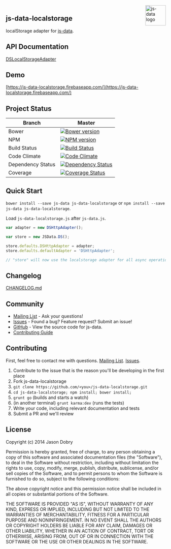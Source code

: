 <img src="https://raw.githubusercontent.com/js-data/js-data/master/js-data.png" alt="js-data logo" title="js-data" align="right" width="64" height="64" />

## js-data-localstorage

localStorage adapter for [js-data](http://www.js-data.io/js-data).

## API Documentation
[DSLocalStorageAdapter](https://github.com/js-data/js-data/wiki/DSLocalStorageAdapter)

## Demo
[https://js-data-localstorage.firebaseapp.com/](https://js-data-localstorage.firebaseapp.com/)

## Project Status

| Branch | Master |
| ------ | ------ |
| Bower | [![Bower version](https://badge.fury.io/bo/js-data-localstorage.png)](http://badge.fury.io/bo/js-data-localstorage) |
| NPM | [![NPM version](https://badge.fury.io/js/js-data-localstorage.png)](http://badge.fury.io/js/js-data-localstorage) |
| Build Status | [![Build Status](https://travis-ci.org/js-data/js-data-localstorage.png?branch=master)](https://travis-ci.org/js-data/js-data-localstorage) |
| Code Climate | [![Code Climate](https://codeclimate.com/github/js-data/js-data-localstorage.png)](https://codeclimate.com/github/js-data/js-data-localstorage) |
| Dependency Status | [![Dependency Status](https://gemnasium.com/js-data/js-data-localstorage.png)](https://gemnasium.com/js-data/js-data-localstorage) |
| Coverage | [![Coverage Status](https://coveralls.io/repos/js-data/js-data-localstorage/badge.png?branch=master)](https://coveralls.io/r/js-data/js-data-localstorage?branch=master) |

## Quick Start
`bower install --save js-data js-data-localstorage` or `npm install --save js-data js-data-localstorage`.

Load `js-data-localstorage.js` after `js-data.js`.

```js
var adapter = new DSHttpAdapter();

var store = new JSData.DS();

store.defaults.DSHttpAdapter = adapter;
store.defaults.defaultAdapter = 'DSHttpAdapter';

// "store" will now use the localstorage adapter for all async operations
```

## Changelog
[CHANGELOG.md](https://github.com/js-data/js-data-localstorage/blob/master/CHANGELOG.md)

## Community
- [Mailing List](https://groups.io/org/groupsio/jsdata) - Ask your questions!
- [Issues](https://github.com/js-data/js-data-localstorage/issues) - Found a bug? Feature request? Submit an issue!
- [GitHub](https://github.com/js-data/js-data-localstorage) - View the source code for js-data.
- [Contributing Guide](https://github.com/js-data/js-data-localstorage/blob/master/CONTRIBUTING.md)

## Contributing

First, feel free to contact me with questions. [Mailing List](https://groups.io/org/groupsio/jsdata). [Issues](https://github.com/js-data/js-data-localstorage/issues).

1. Contribute to the issue that is the reason you'll be developing in the first place
1. Fork js-data-localstorage
1. `git clone https://github.com/<you>/js-data-localstorage.git`
1. `cd js-data-localstorage; npm install; bower install;`
1. `grunt go` (builds and starts a watch)
1. (in another terminal) `grunt karma:dev` (runs the tests)
1. Write your code, including relevant documentation and tests
1. Submit a PR and we'll review

## License

Copyright (c) 2014 Jason Dobry

Permission is hereby granted, free of charge, to any person obtaining a copy of
this software and associated documentation files (the "Software"), to deal in
the Software without restriction, including without limitation the rights to
use, copy, modify, merge, publish, distribute, sublicense, and/or sell copies
of the Software, and to permit persons to whom the Software is furnished to do
so, subject to the following conditions:

The above copyright notice and this permission notice shall be included in all
copies or substantial portions of the Software.

THE SOFTWARE IS PROVIDED "AS IS", WITHOUT WARRANTY OF ANY KIND, EXPRESS OR
IMPLIED, INCLUDING BUT NOT LIMITED TO THE WARRANTIES OF MERCHANTABILITY, FITNESS
FOR A PARTICULAR PURPOSE AND NONINFRINGEMENT. IN NO EVENT SHALL THE AUTHORS OR
COPYRIGHT HOLDERS BE LIABLE FOR ANY CLAIM, DAMAGES OR OTHER LIABILITY, WHETHER
IN AN ACTION OF CONTRACT, TORT OR OTHERWISE, ARISING FROM, OUT OF OR IN
CONNECTION WITH THE SOFTWARE OR THE USE OR OTHER DEALINGS IN THE SOFTWARE.
